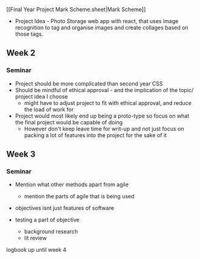 [[Final Year Project Mark Scheme.sheet|Mark Scheme]]

- Project Idea  - Photo Storage web app with react, that uses image recognition to tag and organise images and create collages based on those tags.
## Week 2 

### Seminar
 - Project should be more complicated than second year CSS
 - Should be mindful of ethical approval - and the implication of the topic/ project idea I choose
	 - might have to adjust project to fit with ethical approval, and reduce the load of work for 
- Project would most likely end up being a proto-type so focus on what the final project would be capable of doing
	- However don't keep leave time for writ-up and not just focus on packing a lot of features into the project for the sake of it


## Week 3

### Seminar
- Mention what other methods apart from agile
	- mention the parts of agile that is being used



- objectives isnt just features of software
-  testing a part of objective
	- background research
	- lit review

logbook up until week 4

